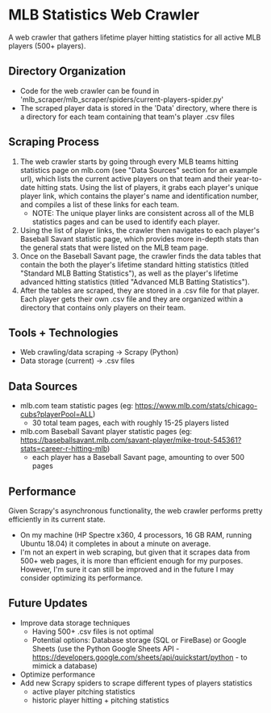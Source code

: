 # MLB Statistics Web Crawler

A web crawler that gathers lifetime player hitting statistics for all active MLB players (500+ players).

## Directory Organization

- Code for the web crawler can be found in 'mlb_scraper/mlb_scraper/spiders/current-players-spider.py'
- The scraped player data is stored in the 'Data' directory, where there is a directory for each team containing that team's player .csv files

## Scraping Process

1. The web crawler starts by going through every MLB teams hitting statistics page on mlb.com (see "Data Sources" section for an example url), which lists the current active players on that team and their year-to-date hitting stats. Using the list of players, it grabs each player's unique player link, which contains the player's name and identification number, and compiles a list of these links for each team. 
    - NOTE: The unique player links are consistent across all of the MLB statistics pages and can be used to identify each player.
2. Using the list of player links, the crawler then navigates to each player's Baseball Savant statistic page, which provides more in-depth stats than the general stats that were listed on the MLB team page.
3. Once on the Baseball Savant page, the crawler finds the data tables that contain the both the player's lifetime standard hitting statistics (titled "Standard MLB Batting Statistics"), as well as the player's lifetime advanced hitting statistics (titled "Advanced MLB Batting Statistics").
4. After the tables are scraped, they are stored in a .csv file for that player. Each player gets their own .csv file and they are organized within a directory that contains only players on their team.

## Tools + Technologies

- Web crawling/data scraping -> Scrapy (Python)
- Data storage (current) -> .csv files

## Data Sources

- mlb.com team statistic pages (eg: https://www.mlb.com/stats/chicago-cubs?playerPool=ALL)
  - 30 total team pages, each with roughly 15-25 players listed
- mlb.com Baseball Savant player statistic pages (eg: https://baseballsavant.mlb.com/savant-player/mike-trout-545361?stats=career-r-hitting-mlb)
  - each player has a Baseball Savant page, amounting to over 500 pages
  
## Performance

Given Scrapy's asynchronous functionality, the web crawler performs pretty efficiently in its current state. 
- On my machine (HP Spectre x360, 4 processors, 16 GB RAM, running Ubuntu 18.04) it completes in about a minute on average.
- I'm not an expert in web scraping, but given that it scrapes data from 500+ web pages, it is more than efficient enough for my purposes. However, I'm sure it can still be improved and in the future I may consider optimizing its performance.

## Future Updates

- Improve data storage techniques
  - Having 500+ .csv files is not optimal
  - Potential options: Database storage (SQL or FireBase) or Google Sheets (use the Python Google Sheets API - https://developers.google.com/sheets/api/quickstart/python - to mimick a database)
- Optimize performance
- Add new Scrapy spiders to scrape different types of players statistics
    - active player pitching statistics 
    - historic player hitting + pitching statistics



